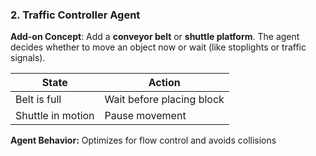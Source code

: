 ### 2. **Traffic Controller Agent**

**Add-on Concept**: Add a **conveyor belt** or **shuttle platform**. The agent decides whether to move an object now or wait (like stoplights or traffic signals).

| State             | Action                    |
| ----------------- | ------------------------- |
| Belt is full      | Wait before placing block |
| Shuttle in motion | Pause movement            |

**Agent Behavior:** Optimizes for flow control and avoids collisions
